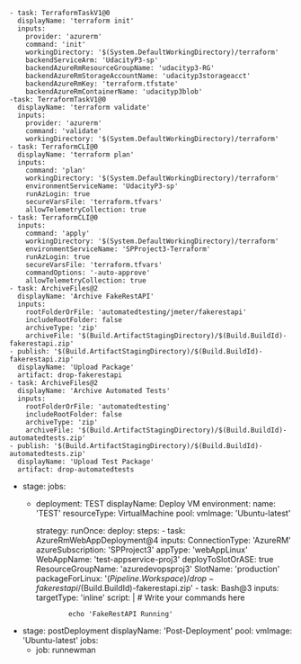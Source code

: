 
    - task: TerraformTaskV1@0
      displayName: 'terraform init'
      inputs:
        provider: 'azurerm'
        command: 'init'
        workingDirectory: '$(System.DefaultWorkingDirectory)/terraform'
        backendServiceArm: 'UdacityP3-sp'
        backendAzureRmResourceGroupName: 'udacityp3-RG'
        backendAzureRmStorageAccountName: 'udacityp3storageacct'
        backendAzureRmKey: 'terraform.tfstate'
        backendAzureRmContainerName: 'udacityp3blob'
    -task: TerraformTaskV1@0
      displayName: 'terraform validate'
      inputs:
        provider: 'azurerm'
        command: 'validate'
        workingDirectory: '$(System.DefaultWorkingDirectory)/terraform'
    - task: TerraformCLI@0
      displayName: 'terraform plan'
      inputs:
        command: 'plan'
        workingDirectory: '$(System.DefaultWorkingDirectory)/terraform'
        environmentServiceName: 'UdacityP3-sp'
        runAzLogin: true
        secureVarsFile: 'terraform.tfvars'
        allowTelemetryCollection: true
    - task: TerraformCLI@0
      inputs:
        command: 'apply'
        workingDirectory: '$(System.DefaultWorkingDirectory)/terraform'
        environmentServiceName: 'SPProject3-Terraform'
        runAzLogin: true
        secureVarsFile: 'terraform.tfvars'
        commandOptions: '-auto-approve'
        allowTelemetryCollection: true
    - task: ArchiveFiles@2
      displayName: 'Archive FakeRestAPI'
      inputs:
        rootFolderOrFile: 'automatedtesting/jmeter/fakerestapi'
        includeRootFolder: false
        archiveType: 'zip'
        archiveFile: '$(Build.ArtifactStagingDirectory)/$(Build.BuildId)-fakerestapi.zip'
    - publish: '$(Build.ArtifactStagingDirectory)/$(Build.BuildId)-fakerestapi.zip'
      displayName: 'Upload Package'
      artifact: drop-fakerestapi
    - task: ArchiveFiles@2
      displayName: 'Archive Automated Tests'
      inputs:
        rootFolderOrFile: 'automatedtesting' 
        includeRootFolder: false
        archiveType: 'zip'
        archiveFile: '$(Build.ArtifactStagingDirectory)/$(Build.BuildId)-automatedtests.zip' 
    - publish: '$(Build.ArtifactStagingDirectory)/$(Build.BuildId)-automatedtests.zip'
      displayName: 'Upload Test Package'
      artifact: drop-automatedtests
- stage:
  jobs:
  - deployment: TEST
    displayName: Deploy VM
    environment:
      name: 'TEST'
      resourceType: VirtualMachine
    pool:
      vmImage: 'Ubuntu-latest'
    
    strategy:
      runOnce:
        deploy:
          steps:
          - task: AzureRmWebAppDeployment@4
            inputs:
              ConnectionType: 'AzureRM'
              azureSubscription: 'SPProject3'
              appType: 'webAppLinux'
              WebAppName: 'test-appservice-proj3'
              deployToSlotOrASE: true
              ResourceGroupName: 'azuredevopsproj3'
              SlotName: 'production'
              packageForLinux: '$(Pipeline.Workspace)/drop-fakerestapi/$(Build.BuildId)-fakerestapi.zip'
          - task: Bash@3
            inputs:
              targetType: 'inline'
              script: |
                # Write your commands here
                
                echo 'FakeRestAPI Running'
- stage: postDeployment
  displayName: 'Post-Deployment'
  pool:
      vmImage: 'Ubuntu-latest'
  jobs:
    - job: runnewman